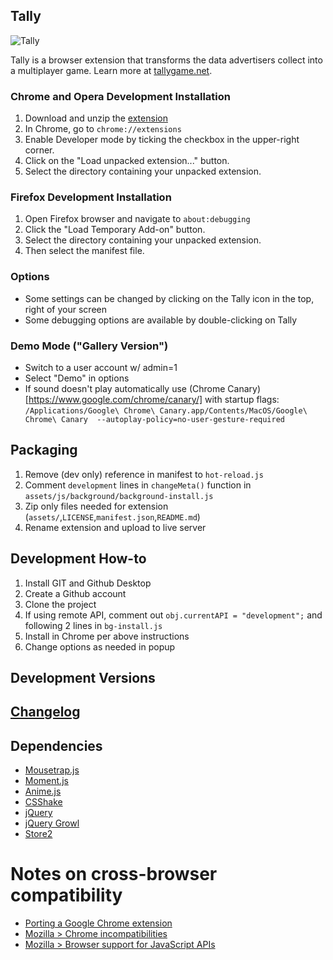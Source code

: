 

## Tally

![Tally](https://tallygame.net/assets/img/tally-153w.png "Hi! I'm Tally.")

Tally is a browser extension that transforms the data advertisers collect into a multiplayer game.
Learn more at [tallygame.net](https://tallygame.net).


### Chrome and Opera Development Installation

1. Download and unzip the [extension](https://github.com/omprojects/tally-extension/archive/master.zip)
2. In Chrome, go to `chrome://extensions`
3. Enable Developer mode by ticking the checkbox in the upper-right corner.
4. Click on the "Load unpacked extension..." button.
5. Select the directory containing your unpacked extension.


### Firefox Development Installation

1. Open Firefox browser and navigate to `about:debugging`
2. Click the "Load Temporary Add-on" button.
3. Select the directory containing your unpacked extension.
4. Then select the manifest file.



### Options

* Some settings can be changed by clicking on the Tally icon in the top, right of your screen
* Some debugging options are available by double-clicking on Tally



### Demo Mode ("Gallery Version")

* Switch to a user account w/ admin=1
* Select "Demo" in options
* If sound doesn't play automatically use (Chrome Canary)[https://www.google.com/chrome/canary/] with startup flags: `/Applications/Google\ Chrome\ Canary.app/Contents/MacOS/Google\ Chrome\ Canary  --autoplay-policy=no-user-gesture-required`


## Packaging

1. Remove (dev only) reference in manifest to `hot-reload.js`
2. Comment `development` lines in `changeMeta()` function in `assets/js/background/background-install.js`
3. Zip only files needed for extension (`assets/`,`LICENSE`,`manifest.json`,`README.md`)
4. Rename extension and upload to live server


## Development How-to

1. Install GIT and Github Desktop
2. Create a Github account
3. Clone the project
4. If using remote API, comment out `obj.currentAPI = "development";` and following 2 lines in `bg-install.js`
5. Install in Chrome per above instructions
6. Change options as needed in popup


## Development Versions

## [Changelog](CHANGELOG.md)


## Dependencies

* [Mousetrap.js](https://craig.is/killing/mice)
* [Moment.js](https://momentjs.com/)
* [Anime.js](https://animejs.com/)
* [CSShake](https://elrumordelaluz.github.io/csshake/)
* [jQuery](https://jquery.com/)
* [jQuery Growl](http://ksylvest.github.io/jquery-growl/)
* [Store2](https://www.npmjs.com/package/store2)


# Notes on cross-browser compatibility

* [Porting a Google Chrome extension](https://developer.mozilla.org/en-US/docs/Mozilla/Add-ons/WebExtensions/Porting_a_Google_Chrome_extension)
* [Mozilla > Chrome incompatibilities](https://developer.mozilla.org/en-US/docs/Mozilla/Add-ons/WebExtensions/Chrome_incompatibilities)
* [Mozilla > Browser support for JavaScript APIs](https://developer.mozilla.org/en-US/docs/Mozilla/Add-ons/WebExtensions/Browser_support_for_JavaScript_APIs)
